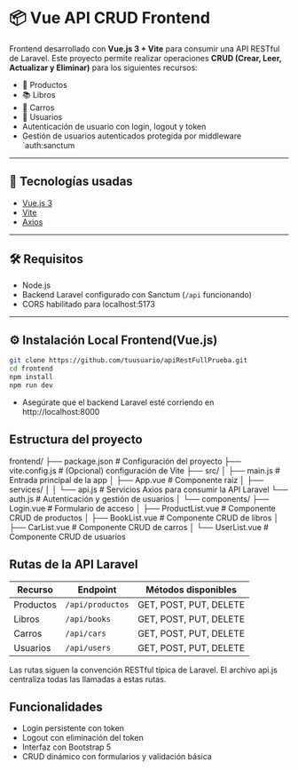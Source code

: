 # 📦 Vue API CRUD Frontend

Frontend desarrollado con **Vue.js 3 + Vite** para consumir una API RESTful de Laravel. Este proyecto permite realizar operaciones **CRUD (Crear, Leer, Actualizar y Eliminar)** para los siguientes recursos:

- 🛒 Productos
- 📚 Libros
- 🚗 Carros
- 👤 Usuarios
- Autenticación de usuario con login, logout y token
- Gestión de usuarios autenticados protegida por middleware `auth:sanctum

---

## 🧰 Tecnologías usadas

- [Vue.js 3](https://vuejs.org/)
- [Vite](https://vitejs.dev/)
- [Axios](https://axios-http.com/)

---

## 🛠 Requisitos

- Node.js
- Backend Laravel configurado con Sanctum (`/api` funcionando)
- CORS habilitado para localhost:5173

---

## ⚙️ Instalación Local Frontend(Vue.js)

```bash
git clone https://github.com/tuusuario/apiRestFullPrueba.git
cd frontend
npm install
npm run dev

```

- Asegúrate que el backend Laravel esté corriendo en http://localhost:8000


## Estructura del proyecto

frontend/
├── package.json              # Configuración del proyecto
├── vite.config.js            # (Opcional) configuración de Vite
├── src/
│   ├── main.js               # Entrada principal de la app
│   ├── App.vue               # Componente raíz
│   ├── services/
│   │   └── api.js            # Servicios Axios para consumir la API Laravel
        └── auth.js           # Autenticación y gestión de usuarios
│   └── components/
        ├── Login.vue        # Formulario de acceso
│       ├── ProductList.vue  # Componente CRUD de productos
│       ├── BookList.vue     # Componente CRUD de libros
│       ├── CarList.vue      # Componente CRUD de carros
│       └── UserList.vue     # Componente CRUD de usuarios

## Rutas de la API Laravel

| Recurso   | Endpoint         | Métodos disponibles    |
| --------- | ---------------- | ---------------------- |
| Productos | `/api/productos` | GET, POST, PUT, DELETE |
| Libros    | `/api/books`     | GET, POST, PUT, DELETE |
| Carros    | `/api/cars`      | GET, POST, PUT, DELETE |
| Usuarios  | `/api/users`     | GET, POST, PUT, DELETE |

Las rutas siguen la convención RESTful típica de Laravel. El archivo api.js centraliza todas las llamadas a estas rutas.

## Funcionalidades

- Login persistente con token
- Logout con eliminación del token
- Interfaz con Bootstrap 5
- CRUD dinámico con formularios y validación básica
